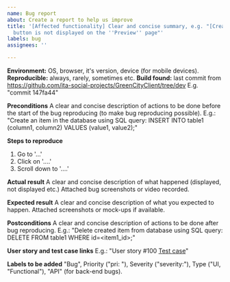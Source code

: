 ```yaml
---
name: Bug report
about: Create a report to help us improve
title: '[Affected functionality] Clear and concise summary, e.g. "[Create news] ''Publish''
  button is not displayed on the ''Preview'' page"'
labels: bug
assignees: ''

---
```


**Environment:** OS, browser, it's version, device (for mobile devices).
**Reproducible:** always, rarely, sometimes etc.
**Build found:** last commit from https://github.com/ita-social-projects/GreenCityClient/tree/dev
E.g. "commit 147fa44"

**Preconditions**
A clear and concise description of actions to be done before the start of the bug reproducing (to make bug reproducing possible). E.g.:
"Create an item in the database using SQL query:
INSERT INTO table1 (column1, column2)
VALUES (value1, value2);"

**Steps to reproduce**
1. Go to '...'
2. Click on '....'
3. Scroll down to '....'

**Actual result**
A clear and concise description of what happened (displayed, not displayed etc.)
Attached bug screenshots or video recorded.

**Expected result**
A clear and concise description of what you expected to happen.
Attached screenshots or mock-ups if available.

**Postconditions**
A clear and concise description of actions to be done after bug reproducing. E.g.:
"Delete created item from database using SQL query:
DELETE FROM table1
WHERE id=<item1_id>;"

**User story and test case links**
E.g.: "User story #100
[Test case](https://jira.softserve.academy/browse/100)"

**Labels to be added**
"Bug", Priority ("pri: "), Severity ("severity:"), Type ("UI, "Functional"), "API" (for back-end bugs).
